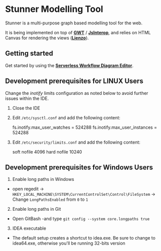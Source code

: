# Stunner Modelling Tool

Stunner is a multi-purpose graph based modelling tool for the web.

It is being implemented on top of [**GWT**](https://www.gwtproject.org/) / [**JsInterop**](https://www.gwtproject.org/doc/latest/DevGuideCodingBasicsJsInterop.html), and relies on HTML Canvas for rendering the views ([**Lienzo**](../lienzo-core/README.md)).

## Getting started

Get started by using the [**Serverless Workflow Diagram Editor**](../sw-editor/README.md).

## Development prerequisites for LINUX Users

Change the _inotify_ limits configuration as noted below to avoid further issues within the IDE.

1.  Close the IDE
2.  Edit `/etc/sysctl.conf` and add the following content:

    fs.inotify.max_user_watches = 524288
    fs.inotify.max_user_instances = 524288

3.  Edit `/etc/security/limits.conf` and add the following content:

    <user> soft nofile 4096
    <user> hard nofile 10240

## Development prerequisites for Windows Users

1. Enable long paths in Windows

- open regedit -> `HKEY_LOCAL_MACHINE\SYSTEM\CurrentControlSet\Control\FileSystem` -> Change `LongPathsEnabled` from `0` to `1`

2. Enable long paths in Git

- Open GitBash -and type `git config --system core.longpaths true`

3. IDEA executable

- The default setup creates a shortcut to idea.exe. Be sure to change to idea64.exe, otherwise you'll be running 32-bits version
